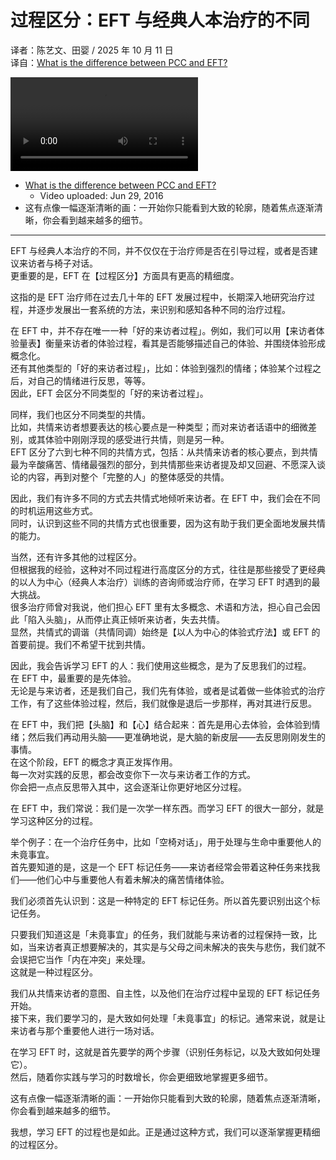 # 过程区分：EFT 与经典人本治疗的不同
译者：陈艺文、田婴 / 2025 年 10 月 11 日  
译自：[What is the difference between PCC and EFT?](https://youtu.be/76Chs4puBTw)  

<div class="video-wrapper"><video src="/assets/files/what_is_eft.mp4" controls playsinline></video></div>

- [What is the difference between PCC and EFT?](https://youtu.be/76Chs4puBTw)  
  - Video uploaded: Jun 29, 2016
- 这有点像一幅逐渐清晰的画：一开始你只能看到大致的轮廓，随着焦点逐渐清晰，你会看到越来越多的细节。

---

EFT 与经典人本治疗的不同，并不仅仅在于治疗师是否在引导过程，或者是否建议来访者与椅子对话。  
更重要的是，EFT 在【过程区分】方面具有更高的精细度。

这指的是 EFT 治疗师在过去几十年的 EFT 发展过程中，长期深入地研究治疗过程，并逐步发展出一套系统的方法，来识别和感知各种不同的治疗过程。

在 EFT 中，并不存在唯一一种「好的来访者过程」。例如，我们可以用【来访者体验量表】衡量来访者的体验过程，看其是否能够描述自己的体验、并围绕体验形成概念化。  
还有其他类型的「好的来访者过程」，比如：体验到强烈的情绪；体验某个过程之后，对自己的情绪进行反思，等等。  
因此，EFT 会区分不同类型的「好的来访者过程」。

同样，我们也区分不同类型的共情。  
比如，共情来访者想要表达的核心要点是一种类型；而对来访者话语中的细微差别，或其体验中刚刚浮现的感受进行共情，则是另一种。  
EFT 区分了六到七种不同的共情方式，包括：从共情来访者的核心要点，到共情最为辛酸痛苦、情绪最强烈的部分，到共情那些来访者提及却又回避、不愿深入谈论的内容，再到对整个「完整的人」的整体感受的共情。

因此，我们有许多不同的方式去共情式地倾听来访者。在 EFT 中，我们会在不同的时机运用这些方式。  
同时，认识到这些不同的共情方式也很重要，因为这有助于我们更全面地发展共情的能力。

当然，还有许多其他的过程区分。  
但根据我的经验，这种对不同过程进行高度区分的方式，往往是那些接受了更经典的以人为中心（经典人本治疗）训练的咨询师或治疗师，在学习 EFT 时遇到的最大挑战。  
很多治疗师曾对我说，他们担心 EFT 里有太多概念、术语和方法，担心自己会因此「陷入头脑」，从而停止真正倾听来访者，失去共情。  
显然，共情式的调谐（共情同调）始终是【以人为中心的体验式疗法】或 EFT 的首要前提。我们不希望干扰到共情。

因此，我会告诉学习 EFT 的人：我们使用这些概念，是为了反思我们的过程。  
在 EFT 中，最重要的是先体验。  
无论是与来访者，还是我们自己，我们先有体验，或者是试着做一些体验式的治疗工作，有了这些体验过程，然后，我们就像是退后一步那样，再对其进行反思。

在 EFT 中，我们把【头脑】和【心】结合起来：首先是用心去体验，会体验到情绪；然后我们再动用头脑——更准确地说，是大脑的新皮层——去反思刚刚发生的事情。  
在这个阶段，EFT 的概念才真正发挥作用。  
每一次对实践的反思，都会改变你下一次与来访者工作的方式。  
你会把一点点反思带入其中，这会逐渐让你更好地区分过程。

在 EFT 中，我们常说：我们是一次学一样东西。而学习 EFT 的很大一部分，就是学习这种区分的过程。

举个例子：在一个治疗任务中，比如「空椅对话」，用于处理与生命中重要他人的未竟事宜。  
首先要知道的是，这是一个 EFT 标记任务——来访者经常会带着这种任务来找我们——他们心中与重要他人有着未解决的痛苦情绪体验。

我们必须首先认识到：这是一种特定的 EFT 标记任务。所以首先要识别出这个标记任务。

只要我们知道这是「未竟事宜」的任务，我们就能与来访者的过程保持一致，比如，当来访者真正想要解决的，其实是与父母之间未解决的丧失与悲伤，我们就不会误把它当作「内在冲突」来处理。  
这就是一种过程区分。

我们从共情来访者的意图、自主性，以及他们在治疗过程中呈现的 EFT 标记任务开始。  
接下来，我们要学习的，是大致如何处理「未竟事宜」的标记。通常来说，就是让来访者与那个重要他人进行一场对话。

在学习 EFT 时，这就是首先要学的两个步骤（识别任务标记，以及大致如何处理它）。  
然后，随着你实践与学习的时数增长，你会更细致地掌握更多细节。

这有点像一幅逐渐清晰的画：一开始你只能看到大致的轮廓，随着焦点逐渐清晰，你会看到越来越多的细节。

我想，学习 EFT 的过程也是如此。正是通过这种方式，我们可以逐渐掌握更精细的过程区分。
